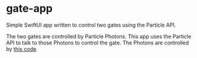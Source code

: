 # gate-app
Simple SwiftUI app written to control two gates using the Particle API.

The two gates are controlled by Particle Photons. This app uses the Particle API to talk to those Photons to control the gate. The Photons are controlled by [this code](https://github.com/djb-rh/gate-controller).
